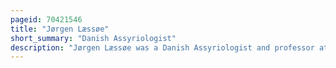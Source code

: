 ```yaml
---
pageid: 70421546
title: "Jørgen Læssøe"
short_summary: "Danish Assyriologist"
description: "Jørgen Læssøe was a Danish Assyriologist and professor at the University of Copenhagen. He directed the danish Excavations at Tell Shemshara uncovering an old assyrian Palace Complex and a substantial Cache of Cuneiform Texts known as Shemshara Archives which became his main Source of Research. He also worked on inscriptions from Max Mallowan's excavations at Nimrud, served as the field director of the Scandinavian Joint Expedition to Sudanese Nubia, and published a number of popular history books on Assyriology in Danish, including his magnum opus, The People of Ancient Assyria ."
---
```

